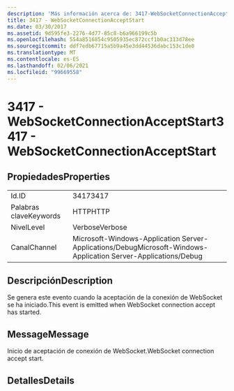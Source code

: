 ```yaml
---
description: 'Más información acerca de: 3417-WebSocketConnectionAcceptStart'
title: 3417 - WebSocketConnectionAcceptStart
ms.date: 03/30/2017
ms.assetid: 9d595fe3-2276-4d77-85c8-b6a966199c5b
ms.openlocfilehash: 554a8516854c9505935ec872ccf1b0ac313d78ee
ms.sourcegitcommit: ddf7edb67715a5b9a45e3dd44536dabc153c1de0
ms.translationtype: MT
ms.contentlocale: es-ES
ms.lasthandoff: 02/06/2021
ms.locfileid: "99669558"
---
```

# <a name="3417---websocketconnectionacceptstart"></a><span data-ttu-id="86a1a-103">3417 - WebSocketConnectionAcceptStart</span><span class="sxs-lookup"><span data-stu-id="86a1a-103">3417 - WebSocketConnectionAcceptStart</span></span>

## <a name="properties"></a><span data-ttu-id="86a1a-104">Propiedades</span><span class="sxs-lookup"><span data-stu-id="86a1a-104">Properties</span></span>  
  
|||  
|-|-|  
|<span data-ttu-id="86a1a-105">Id.</span><span class="sxs-lookup"><span data-stu-id="86a1a-105">ID</span></span>|<span data-ttu-id="86a1a-106">3417</span><span class="sxs-lookup"><span data-stu-id="86a1a-106">3417</span></span>|  
|<span data-ttu-id="86a1a-107">Palabras clave</span><span class="sxs-lookup"><span data-stu-id="86a1a-107">Keywords</span></span>|<span data-ttu-id="86a1a-108">HTTP</span><span class="sxs-lookup"><span data-stu-id="86a1a-108">HTTP</span></span>|  
|<span data-ttu-id="86a1a-109">Nivel</span><span class="sxs-lookup"><span data-stu-id="86a1a-109">Level</span></span>|<span data-ttu-id="86a1a-110">Verbose</span><span class="sxs-lookup"><span data-stu-id="86a1a-110">Verbose</span></span>|  
|<span data-ttu-id="86a1a-111">Canal</span><span class="sxs-lookup"><span data-stu-id="86a1a-111">Channel</span></span>|<span data-ttu-id="86a1a-112">Microsoft-Windows-Application Server-Applications/Debug</span><span class="sxs-lookup"><span data-stu-id="86a1a-112">Microsoft-Windows-Application Server-Applications/Debug</span></span>|  
  
## <a name="description"></a><span data-ttu-id="86a1a-113">Descripción</span><span class="sxs-lookup"><span data-stu-id="86a1a-113">Description</span></span>  

 <span data-ttu-id="86a1a-114">Se genera este evento cuando la aceptación de la conexión de WebSocket se ha iniciado.</span><span class="sxs-lookup"><span data-stu-id="86a1a-114">This event is emitted when WebSocket connection accept has started.</span></span>  
  
## <a name="message"></a><span data-ttu-id="86a1a-115">Message</span><span class="sxs-lookup"><span data-stu-id="86a1a-115">Message</span></span>  

 <span data-ttu-id="86a1a-116">Inicio de aceptación de conexión de WebSocket.</span><span class="sxs-lookup"><span data-stu-id="86a1a-116">WebSocket connection accept start.</span></span>  
  
## <a name="details"></a><span data-ttu-id="86a1a-117">Detalles</span><span class="sxs-lookup"><span data-stu-id="86a1a-117">Details</span></span>
